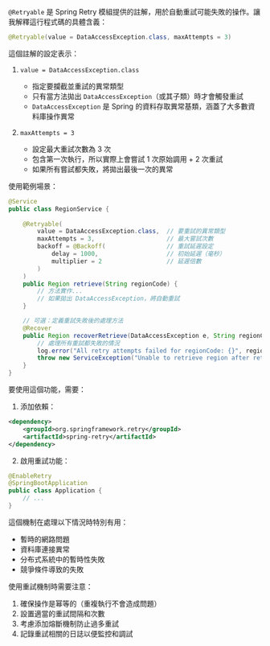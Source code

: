 
`@Retryable` 是 Spring Retry 模組提供的註解，用於自動重試可能失敗的操作。讓我解釋這行程式碼的具體含義：

```java
@Retryable(value = DataAccessException.class, maxAttempts = 3)
```

這個註解的設定表示：

1. `value = DataAccessException.class`
   - 指定要攔截並重試的異常類型
   - 只有當方法拋出 `DataAccessException`（或其子類）時才會觸發重試
   - `DataAccessException` 是 Spring 的資料存取異常基類，涵蓋了大多數資料庫操作異常

2. `maxAttempts = 3`
   - 設定最大重試次數為 3 次
   - 包含第一次執行，所以實際上會嘗試 1 次原始調用 + 2 次重試
   - 如果所有嘗試都失敗，將拋出最後一次的異常

使用範例場景：
```java
@Service
public class RegionService {
    
    @Retryable(
        value = DataAccessException.class,  // 要重試的異常類型
        maxAttempts = 3,                    // 最大嘗試次數
        backoff = @Backoff(                 // 重試延遲設定
            delay = 1000,                   // 初始延遲（毫秒）
            multiplier = 2                  // 延遲倍數
        )
    )
    public Region retrieve(String regionCode) {
        // 方法實作...
        // 如果拋出 DataAccessException，將自動重試
    }

    // 可選：定義重試失敗後的處理方法
    @Recover
    public Region recoverRetrieve(DataAccessException e, String regionCode) {
        // 處理所有重試都失敗的情況
        log.error("All retry attempts failed for regionCode: {}", regionCode, e);
        throw new ServiceException("Unable to retrieve region after retries", e);
    }
}
```

要使用這個功能，需要：

1. 添加依賴：
```xml
<dependency>
    <groupId>org.springframework.retry</groupId>
    <artifactId>spring-retry</artifactId>
</dependency>
```

2. 啟用重試功能：
```java
@EnableRetry
@SpringBootApplication
public class Application {
    // ...
}
```

這個機制在處理以下情況時特別有用：
- 暫時的網路問題
- 資料庫連接異常
- 分布式系統中的暫時性失敗
- 競爭條件導致的失敗

使用重試機制時需要注意：
1. 確保操作是幂等的（重複執行不會造成問題）
2. 設置適當的重試間隔和次數
3. 考慮添加熔斷機制防止過多重試
4. 記錄重試相關的日誌以便監控和調試